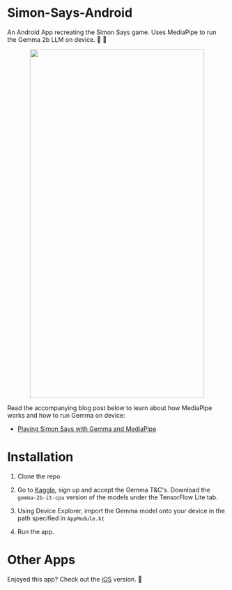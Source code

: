# Simon-Says-Android

An Android App recreating the Simon Says game. Uses MediaPipe to run the Gemma 2b LLM on device.  📣 🦾

<p align="center">
  <img src="/app-demo.gif" width="400" height="800" />
</p>

Read the accompanying blog post below to learn about how MediaPipe works and how to run Gemma on device: 

- [Playing Simon Says with Gemma and MediaPipe](https://www.darrylbayliss.net/playing-simon-says-with-gemma-and-mediapipe/)

# Installation

1. Clone the repo

2. Go to [Kaggle](https://www.kaggle.com/models/google/gemma), sign up and accept the Gemma T&C's. Download the `gemma-2b-it-cpu` version of the models under the TensorFlow Lite tab.

3. Using Device Explorer, import the Gemma model onto your device in the path specified in `AppModule.kt`

4. Run the app.

# Other Apps

Enjoyed this app? Check out the [iOS](https://github.com/DarrylBayliss/Simon-Says-iOS) version. 📱
